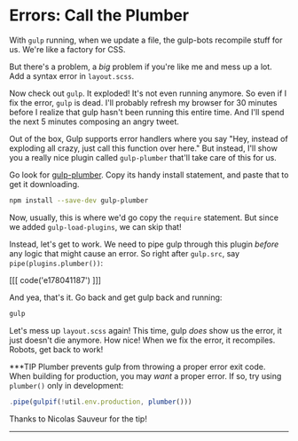 # Errors: Call the Plumber

With `gulp` running, when we update a file, the gulp-bots recompile stuff
for us. We're like a factory for CSS.

But there's a problem, a *big* problem if you're like me and mess up a lot.
Add a syntax error in `layout.scss`.

Now check out `gulp`. It exploded! It's not even running anymore. So even
if I fix the error, `gulp` is dead. I'll probably refresh my browser for
30 minutes before I realize that gulp hasn't been running this entire time.
And I'll spend the next 5 minutes composing an angry tweet.

Out of the box, Gulp supports error handlers where you say "Hey, instead
of exploding all crazy, just call this function over here." But instead,
I'll show you a really nice plugin called `gulp-plumber` that'll take care
of this for us.

Go look for [gulp-plumber](https://www.npmjs.com/package/gulp-plumber).
Copy its handy install statement, and paste that to get it downloading.

```bash
npm install --save-dev gulp-plumber
```

Now, usually, this is where we'd go copy the `require` statement. But since
we added `gulp-load-plugins`, we can skip that!

Instead, let's get to work. We need to pipe gulp through this plugin *before*
any logic that might cause an error. So right after `gulp.src`, say
`pipe(plugins.plumber())`:

[[[ code('e178041187') ]]]

And yea, that's it. Go back and get gulp back and running:

```bash
gulp
```

Let's mess up `layout.scss` again! This time, gulp *does* show us the error,
it just doesn't die anymore. How nice! When we fix the error, it recompiles.
Robots, get back to work!

***TIP
Plumber prevents gulp from throwing a proper error exit code. When building for
production, you may *want* a proper error. If so, try using `plumber()` only in
development:

```javascript
.pipe(gulpif(!util.env.production, plumber()))
```

Thanks to Nicolas Sauveur for the tip!
***
